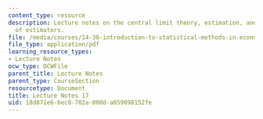 ```yaml
---
content_type: resource
description: Lecture notes on the central limit theory, estimation, and general properties
  of estimators.
file: /media/courses/14-30-introduction-to-statistical-methods-in-economics-spring-2009/18d871e66ec8702a000da059098152fe_MIT14_30s09_lec17.pdf
file_type: application/pdf
learning_resource_types:
- Lecture Notes
ocw_type: OCWFile
parent_title: Lecture Notes
parent_type: CourseSection
resourcetype: Document
title: Lecture Notes 17
uid: 18d871e6-6ec8-702a-000d-a059098152fe
---
```

